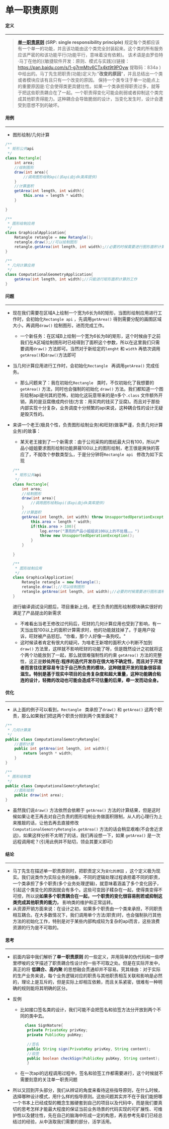 # 单一职责原则



####  定义

---

> [**单一职责原则**](https://zh.wikipedia.org/wiki/%E5%8D%95%E4%B8%80%E5%8A%9F%E8%83%BD%E5%8E%9F%E5%88%99) **(SRP: single responsibility principle)** 规定每个类都应该有一个单一的功能，并且该功能由这个类完全封装起来。这个类的所有服务应该严密的和该功能平行(功能平行，意味着没有依赖)。                                                                                                    该术语是由罗伯特·马丁在他的[《敏捷软件开发：原则、模式与实践》](链接：https://pan.baidu.com/s/1-g7rmMtv6CTx4kt9t9POyw 提取码：834a ) 中给出的。马丁先生把职责(功能)定义为:"**改变的原因**"，并且总结出一个类或者模块应该有且只有一个改变的原因。                                                                                                                  保持一个类专注于单一功能点上的重要原因是:它会使得类更具健壮性。如果一个类承担得职责过多，就等于把这些职责耦合在了一起。一个职责得变化可能会削弱或者抑制这个类完成其他职责得能力。这种耦合会导致脆弱的设计，当变化发生时，设计会遭受到意想不到的破坏。



#### 用例

---

* 图形绘制/几何计算

``` java
/**
 * 矩形公共api
 */
class Rectangle{
    int area;
    //绘制图形
    draw(int area){
        //调用图形绘制api(该api由jdk类库提供)
    }
    //计算面积
    getArea(int length, int width){
        this.area = length * width;
    }
        
}

/**
 * 图形绘制应用
 */
class GraphicalApplication{
    Retangle retangle = new Retangle();
    retangle.draw();//可以绘制图形
    retangle.getArea(int length, int width);//必要的时候需要进行图形面积计算(比如:根据计算得到的图形面积确定绘画区域的大小)
}

/**
 * 几何计算应用
 */
class ComputationalGeometryApplication{
    getArea(int length, int width);//只能进行矩形面积计算的工作
}
```



#### 问题

---

* 现在我们需要在区域A上绘制一个宽为6长为8的矩形，当图形绘制应用进行工作时，会初始化`Rectangle api` ，先调用`getArea()` 得到需要分配的画图区域大小，再调用`draw()` 绘制图形，进而完成工作。

  * 一个新任务：在区域B上绘制一个宽为6长为8的矩形，这个时候由于之前我们在A区域绘制图形时已经得到了面积这个参数，所以在这里我们只需要调用`draw()` 方法即可。当然对于新给定的`lenght` 和 `width` 再依次调用`getArea()`和`draw()`方法即可

* 当几何计算应用进行工作时，会初始化`Rectangle ` 再调用`getArea()` 完成任务。

  * 那么问题来了：我在初始化`Rectangle ` 类时，不仅初始化了我想要的`getArea()` 方法，同时也会强制的初始化  `draw()` 方法。我们都知道一个图形绘制api是何其的恐怖，初始化这玩意带来的是n多个`.class` 文件额外开销，真的是豆腐缴成肉价钱(方言：用买肉的钱买了豆腐)。而且对于那些内部实现十分复杂，业务调度十分频繁的api来说，这种耦合性的设计无疑是毁灭性的。

* 来讲一个老王(极具个性，负责图形绘制业务)和旺财(做事严谨，负责几何计算业务)的故事：

  * 某天老王接到了一个新需求：由于公司采购的图纸最大只有100，所以产品小姐姐要求图形绘制功能屏蔽100以上的图形绘制，老王很是爽快的答应了，不就改个参数类型么，于是分分钟将`Rectangle api ` 修改为如下实现

  ```java
  /**
   * 矩形公共api
   */
  class Rectangle{
      int area;
      //绘制图形
      draw(int area){
          //调用图形绘制api(该api由jdk类库提供)
      }
      //计算面积
      getArea(int length, int width) throw UnsupportedOperationException{
          this.area = length * width;
          if(this.area > 100){
              log.error("漂亮的产品小姐姐说100以上的不处理。。。")
              throw new UnsupportedOperationException();
          }
      }
          
  }
  
  /**
   * 图形绘制应用
   */
  class GraphicalApplication{
      Retangle retangle = new Retangle();
      retangle.draw();//可以绘制图形
      retangle.getArea(int length, int width);//必要的时候需要进行图形面积计算(比如:根据计算得到的图形面积确定绘画区域的大小)
  }
  
  ```

  ​        进行编译调试没问题后，项目重新上线，老王负责的图形绘制模块确实很好的满足了产品提出的新需求

  * 不难看出当老王修改过代码后，旺财的几何计算应用也受到了影响，有一天当出现100以上的面积计算需求时，他的功能就挂掉了。于是用户投诉，旺财被产品怒怼。"你看，那个人好像一条狗哎。"
  * 这时候读者肯定有很大的疑问，为啥老王新增的面积大小判断不加到`draw()` 方法里，这样就不影响旺财的功能了呀，但是既然设计之初就将这个两个功能放到了一起，那么就很难强制性的约束 `getArea()` 方法的完整性，这正是**妙处所在:程序的迭代开发存在很大地不确定性，而且对于开发者而言往往更容易专注于自己所负责的模块，这种随意开发的现象很容易滋生。特别是基于现实中项目的业务复杂度和超大重量，这种功能耦合粘连的设计，轻微的改动也可能会造成不可估量的后果，牵一发而动全身。** 



#### 优化

---

* 从上面的例子可以看到，`Rectangle ` 类承担了`draw()` 和 `getArea()` 这两个职责，那么如果我们把这两个职责分担到两个类里面呢？

```  java
/**
 * 几何计算类
 */
public class ComputationalGemotryRetangle{
    //面积计算
    public int getArea(int length, int width){
        return length * width;
    }
}

/**
 * 图形绘制类
 */
public class ComputationalGemotryRetangle{
    //图形绘制
    public draw(int area);
}

```

* 虽然我们说`draw()` 方法依然会依赖于 `getArea()` 方法的计算结果，但是这时候如果让老王再去对自己负责的图形绘制业务做面积限制，从人的心理行为上来推敲的话，让他去再去直接修改 `ComputationalGemotryRetangle.getArea()` 方法的话会稍显艰难(不会舍近求远)，如果这样分析不太明了的话，我们再设想一下，如果 `getArea()` 是一次远程调用呢？(引用此例并不贴切，领会其要义即可)



#### 结论

---

* 马丁先生在描述单一职责原则时，把职责定义为`变化的原因` ，这个定义极为现实。我们说类作为实际业务的抽象，不同的逻辑处理过程承担着不同的职责，一个类承担了多个职责(多个业务处理逻辑)，就意味着涵盖了多个变化因子，引起这个类变化的原因就会有多个。这些可变因子糅杂在一起，使得类变得不可控，所以说**如果多个职责耦合在一起，一个职责的变化很容易削若或抑制这类完成其他职责的能力，** 影响类的维护和正常运转。
* 从资源开销方面来说：在设计之初，如果多个职责由一个类来承担，不同职责相互耦合。在大多数情况下，我们调用单个方法(职责)时，也会强制执行其他方法的初始化工作，特别是对于某些内部构成较为复杂的api而言，这些浪费资源的行为是不可取的。



#### 思考

---

* 前面内容中我们解析了**单一职责原则** 的一些定义，并用简单的伪代码和一些啰里啰唆的文字描述了职责耦合性设计的一些不可取之处。但是在实际开发中，真正的将 **低耦合、高内聚** 的思想融会贯通却并不容易。究其缘由：对于实际的生产业务来说，每个业务逻辑对应的职责与其他职责相互关联和影响是必然的，理论上是互斥的，但是实际上却相互依赖，而且关系紧密，很难有一种明确的规则能将其明确的区分。

* 反例

  * 比如接口签名类的设计，我们可能不会把签名和验签方法分开放到两个不同的类中去。

     ``` java
       class SignNature{
        private PrivateKey privKey;
        private PublicKey pubKey;
        
        //签名
        public String sign(PrivateKey privKey, String content);
        //验签
        public boolean checkSign(PublicKey pubKey, String content);
        }
     ```
  * 在一次api的远程调用过程中，签名和验签工作都需要进行，这个时候就不需要刻意的关注单一职责问题

* 所以又回到开头部分，我们从辨证的角度来看待这些指导原则，在什么时候，选择哪种设计模式，用什么样的指导原则。这些问题其实并不在于我们能把哪一个书本上已经成型的概念生搬硬套到自己的项目以及代码中，而是我们要真切的思考怎样才能最大程度的保证当前业务场景的代码实现的可扩展性、可维护性以及健壮性，先在自己的脑海中形成一定的构思，再去参考先辈们已经总结过的经验，从中汲取我们需要的部分，活学活用。













